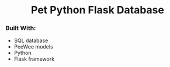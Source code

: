   <h1 align="center">Pet Python Flask Database</h1>

  <h3 align="left">Built With:</h3>
<ul>
  <li>SQL database</li>
  <li>PeeWee models</li>
  <li>Python</li>
  <li>Flask framework</li>
</ul>



